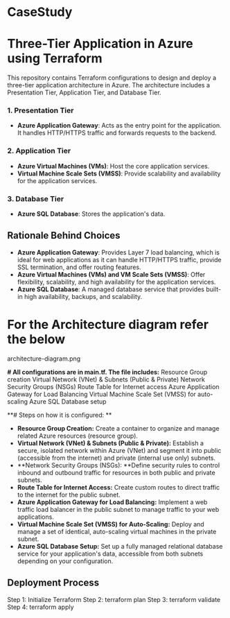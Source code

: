 # CaseStudy
# Three-Tier Application in Azure using Terraform

This repository contains Terraform configurations to design and deploy a three-tier application architecture in Azure. The architecture includes a Presentation Tier, Application Tier, and Database Tier.

### 1. Presentation Tier
- **Azure Application Gateway**: Acts as the entry point for the application. It handles HTTP/HTTPS traffic and forwards requests to the backend.

### 2. Application Tier
- **Azure Virtual Machines (VMs)**: Host the core application services.
- **Virtual Machine Scale Sets (VMSS)**: Provide scalability and availability for the application services.

### 3. Database Tier
- **Azure SQL Database**: Stores the application's data.

## Rationale Behind Choices

- **Azure Application Gateway**: Provides Layer 7 load balancing, which is ideal for web applications as it can handle HTTP/HTTPS traffic, provide SSL termination, and offer routing features.
- **Azure Virtual Machines (VMs) and VM Scale Sets (VMSS)**: Offer flexibility, scalability, and high availability for the application services.
- **Azure SQL Database**: A managed database service that provides built-in high availability, backups, and scalability.

# For the Architecture diagram refer the below
architecture-diagram.png

**# All configurations are in main.tf. The file includes:**
Resource Group creation
Virtual Network (VNet) & Subnets (Public & Private)
Network Security Groups (NSGs)
Route Table for Internet access
Azure Application Gateway for Load Balancing
Virtual Machine Scale Set (VMSS) for auto-scaling
Azure SQL Database setup

**# Steps on how it is configured: **
- **Resource Group Creation:** Create a container to organize and manage related Azure resources (resource group).
- **Virtual Network (VNet) & Subnets (Public & Private):** Establish a secure, isolated network within Azure (VNet) and segment it into public (accessible from the internet) and private (internal use only) subnets.
- **Network Security Groups (NSGs): **Define security rules to control inbound and outbound traffic for resources in both public and private subnets.
- **Route Table for Internet Access:** Create custom routes to direct traffic to the internet for the public subnet.
- **Azure Application Gateway for Load Balancing:** Implement a web traffic load balancer in the public subnet to manage traffic to your web applications.
- **Virtual Machine Scale Set (VMSS) for Auto-Scaling:** Deploy and manage a set of identical, auto-scaling virtual machines in the private subnet.
- **Azure SQL Database Setup:** Set up a fully managed relational database service for your application's data, accessible from both subnets depending on your configuration.

## Deployment Process
Step 1: Initialize Terraform
Step 2: terraform plan
Step 3: terraform validate
Step 4: terraform apply
